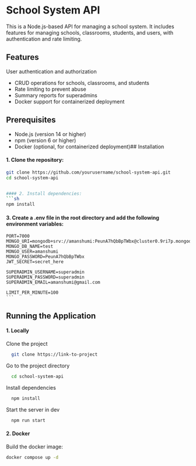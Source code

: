 # School System API

This is a Node.js-based API for managing a school system. It includes features for managing schools, classrooms, students, and users, with authentication and rate limiting.
## Features

User authentication and authorization
- CRUD operations for schools, classrooms, and students
- Rate limiting to prevent abuse
- Summary reports for superadmins
- Docker support for containerized deployment

## Prerequisites

- Node.js (version 14 or higher)
- npm (version 6 or higher)
- Docker (optional, for containerized deployment)## Installation

#### 1. Clone the repository:

   ```sh
   git clone https://github.com/yourusername/school-system-api.git
   cd school-system-api 
   

#### 2. Install dependencies:
  ```sh
  npm install
  ```
#### 3. Create a .env file in the root directory and add the following environment variables:

    PORT=7000
    MONGO_URI=mongodb+srv://amanshumi:PeunA7hQbBpTWbx@cluster0.9ri7p.mongodb.net/
    MONGO_DB_NAME=test
    MONGO_USER=amanshumi
    MONGO_PASSWORD=PeunA7hQbBpTWbx
    JWT_SECRET=secret_here

    SUPERADMIN_USERNAME=superadmin
    SUPERADMIN_PASSWORD=superadmin
    SUPERADMIN_EMAIL=amanshumi@gmail.com

    LIMIT_PER_MINUTE=100
    ```
## Running the Application

#### 1. Locally

Clone the project

```bash
  git clone https://link-to-project
```

Go to the project directory

```bash
  cd school-system-api
```

Install dependencies

```bash
  npm install
```

Start the server in dev

```bash
  npm run start
```

#### 2. Docker

Build the docker image:
```sh
docker compose up -d


